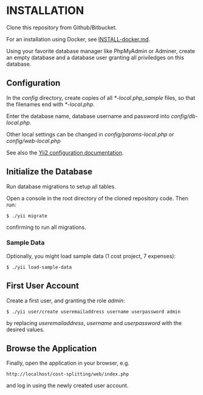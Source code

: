 INSTALLATION
============

Clone this repository from Github/Bitbucket.

For an installation using Docker, see [INSTALL-docker.md](INSTALL-docker.md).

Using your favorite database manager like PhpMyAdmin or Adminer, create an empty database and a database user granting all priviledges on this database.

Configuration
-------------

In the _config_ directory, create copies of all _*-local.php_sample_ files, so that the filenames end with _*-local.php_.

Enter the database name, database username and password into _config/db-local.php_.

Other local settings can be changed in _config/params-local.php_ or _config/web-local.php_

See also the [Yii2 configuration documentation](https://www.yiiframework.com/doc/guide/2.0/en/concept-configurations).

Initialize the Database
-----------------------

Run database migrations to setup all tables.

Open a console in the root directory of the cloned repository code. Then run:

    $ ./yii migrate

confirming to run all migrations.

### Sample Data

Optionally, you might load sample data (1 cost project, 7 expenses):

    $ ./yii load-sample-data

First User Account
------------------

Create a first user, and granting the role _admin_:

    $ ./yii user/create useremailaddress username userpassword admin

by replacing _useremailaddress_, _username_ and _userpassword_ with the desired values.


Browse the Application
----------------------

Finally, open the application in your browser, e.g.

    http://localhost/cost-splitting/web/index.php

and log in using the newly created user account.
